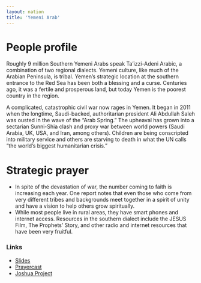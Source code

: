 ```yaml
---
layout: nation
title: 'Yemeni Arab'
---
```


# People profile

Roughly 9 million Southern Yemeni Arabs speak Ta’izzi-Adeni Arabic, a combination of two
regional dialects. Yemeni culture, like much of the Arabian Peninsula, is tribal. Yemen’s
strategic location at the southern entrance to the Red Sea has been both a blessing and a
curse. Centuries ago, it was a fertile and prosperous land, but today Yemen is the poorest
country in the region.

A complicated, catastrophic civil war now rages in Yemen. It began in 2011 when the
longtime, Saudi-backed, authoritarian president Ali Abdullah Saleh was ousted in the wave
of the “Arab Spring.” The upheaval has grown into a sectarian Sunni-Shia clash and proxy
war between world powers (Saudi Arabia, UK, USA, and Iran, among others). Children are
being conscripted into military service and others are starving to death in what the UN
calls “the world’s biggest humanitarian crisis.”

# Strategic prayer

- In spite of the devastation of war, the number coming to faith is increasing each year.
  One report notes that even those who come from very different tribes and backgrounds
  meet together in a spirit of unity and have a vision to help others grow spiritually.
- While most people live in rural areas, they have smart phones and internet access.
  Resources in the southern dialect include the JESUS Film, The Prophets’ Story, and other
  radio and internet resources that have been very fruitful.

### Links

- [Slides](http://kyk.kiekies.net/?src=https://ccwaterkloof.github.io/prayer/slides/yemeni-arab.md)
- [Prayercast](https://prayercast.com/prayer-topic/southern-yemeni-arab)
- [Joshua Project](https://joshuaproject.net/people_groups/15198)
